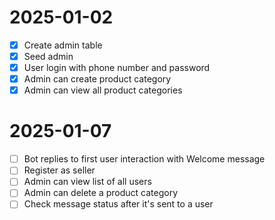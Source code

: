 # 2025-01-02
- [x] Create admin table
- [x] Seed admin
- [x] User login with phone number and password
- [x] Admin can create product category
- [x] Admin can view all product categories
# 2025-01-07
- [ ] Bot replies to first user interaction with Welcome message
- [ ] Register as seller
- [ ] Admin can view list of all users
- [ ] Admin can delete a product category
- [ ] Check message status after it's sent to a user
